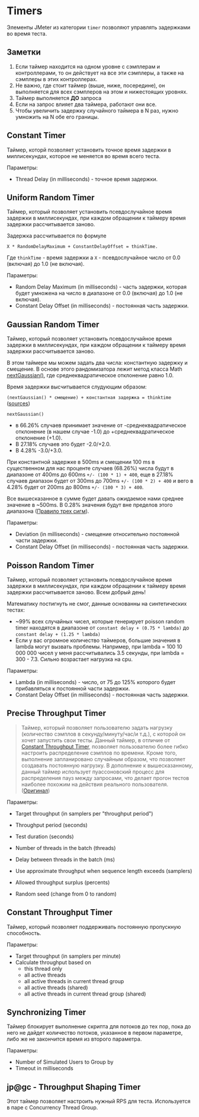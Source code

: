 # Timers

Элементы JMeter из категории `timer` позволяют управлять задержками во время теста.

## Заметки
1. Если таймер находится на одном уровне с сэмплерам и контроллерами, то он действует на все эти сэмплеры, а также на 
сэмплеры в этих контроллерах.
2. Не важно, где стоит таймер (выше, ниже, посередине), он выполняется для всех сэмплеров на этом и нижестоящих уровнях.
3. Таймер выполняется **ДО** запроса
4. Если на запрос влияет два таймера, работают они все.
5. Чтобы увеличить задержку случайного таймера в N раз, нужно умножить на N обе его границы.

## Constant Timer
Таймер, которй позволяет установить точное время задержки в миллисекундах, которое не меняется во время всего теста.

Параметры: 
* Thread Delay (in milliseconds) - точное время задержки.

## Uniform Random Timer
Таймер, который позволяет установить псевдослучайное время задержки в миллисекундах, при каждом обращении к таймеру
время задержки рассчитывается заново.

Задержка рассчитывается по формуле

`X * RandomDelayMaximum + ConstantDelayOffset = thinkTime.`

Где `thinkTime` - время задержки а `X` - псевдослучайное число от 0.0 (включая) до 1.0 (не включая).

Параметры:
* Random Delay Maximum (in milliseconds) - часть задержки, которая будет умножена на число в диапазоне от 0.0 (включая) 
до 1.0 (не включая).
* Constant Delay Offset (in milliseconds) - постоянная часть задержки.

## Gaussian Random Timer
Таймер, который позволяет установить псевдослучайное время задержки в миллисекундах, при каждом обращении к таймеру
время задержки рассчитывается заново.

В этом таймере мы можем задать два числа: константную задержку и смещение. 
В основе этого рандомизатора лежит метод класса Math 
[nextGaussian()](https://docs.oracle.com/javase/8/docs/api/java/util/Random.html#nextGaussian--), где 
среднеквадратическое отклонение равно 1.0.

Время задержки высчитывается слудующим образом:

`(nextGaussian() * смещение) + константная задержка = thinktime`
([sources](https://github.com/apache/jmeter/blob/master/src/components/src/main/java/org/apache/jmeter/timers/GaussianRandomTimer.java))

`nextGaussian()`  
* в 66.26% случаев принимает значение от -среднеквадратическое отклонение (в нашем случае -1.0) до 
+среднеквадратическое отклонение (+1.0).
* В 27.18% случаев это будет -2.0/+2.0.
* В 4.28% -3.0/+3.0.

При константной задержке в 500ms и смещении 100 ms в существенном для нас проценте случаев (68.26%) числа будут в 
диапазоне от 400ms до 600ms `+/- (100 * 1) + 400`, 
еще в 27.18% случаев диапазон будет от 300ms до 700ms `+/- (100 * 2) + 400` 
и вего в 4.28% будет от 200ms до 800ms `+/- (100 * 3) + 400`. 

Все вышесказанное в сумме будет давать ожидаемое нами среднее значение в ~500ms.
В 0.28% значения будут вне пределов этого диапазона 
([Правило трех сигм](https://wiki.loginom.ru/articles/3-sigma-rule.html)).

Параметры:
* Deviation (in milliseconds) - смещение относительно постоянной части задержки.
* Constant Delay Offset (in milliseconds) - постоянная часть задержки. 

## Poisson Random Timer
Таймер, который позволяет установить псевдослучайное время задержки в миллисекундах, при каждом обращении к таймеру
время задержки рассчитывается заново.
Всем добрый день!

Математику постигнуть не смог, данные основанны на синтетических тестах:
* ~99% всех случайных чисел, которые генерирует poisson random timer находятся в диапазоне от 
`constant delay + (0.75 * lambda)` до `constant delay + (1.25 * lambda)`
* Если у вас огромное количество таймеров, большие значения в lambda могут вызвать проблемы. 
Например, при lambda = 100 10 000 000 чисел у меня рассчитывались 3.5 секунды, при lambda = 300 - 7.3. 
Сильно возрастает нагрузка на cpu.

Параметры:
* Lambda (in milliseconds) - число, от 75 до 125% которого будет прибавляться к постоянной части задержки.
* Constant Delay Offset (in milliseconds) - постоянная часть задержки. 

## Precise Throughput Timer

>Таймер, который позволяет пользователю задать нагрузку (количество сэмплов в секунду/минуту/час/и т.д.), с которой он 
>хочет запустить свои тесты. Данный таймер, в отличие от [Constant Throughput Timer](#Constant-Throughput-Timer), позволяет пользователю более гибко 
>настроить распределение сэмплов по времени. Кроме того, выполнение запланировано случайным образом, что позволяет 
>создавать постоянную нагрузку. В дополнение к вышесказанному, данный таймер использует пуассоновский процесс для 
>распределения пауз между запросами, что делает прогон тестов наиболее похожим на действия реального пользователя.
([Оригинал](https://itnan.ru/post.php?c=1&p=351018)) 

Параметры:
* Target throughput (in samplers per "throughput period")
* Throughput period (seconds)
* Test duration (seconds)

* Number of threads in the batch (threads)
* Delay between threads in the batch (ms)
* Use approximate throughput when sequence length exceeds (samplers)
* Allowed throughput surplus (percents)
* Random seed (change from 0 to random)

## Constant Throughput Timer

Таймер, который позволяет поддерживать постоянную пропускную способность.

Параметры:
* Target throughput (in samplers per minute)
* Calculate throughput based on
    * this thread only
    * all active threads
    * all active threads in current thread group
    * all active threads (shared)     
    * all active threads in current thread group (shared)

## Synchronizing Timer 

Таймер блокирует выполнение скрипта для потоков до тех пор, пока до него не дайдет количество потоков, указанное
в первом параметре, либо же не закончится время из второго параметра.

Параметры:
* Number of Simulated Users to Group by
* Timeout in milliseconds

## jp@gc - Throughput Shaping Timer

Этот таймер позволяет настроить нужный RPS для теста. Используется в паре с Concurrency Thread Group.
